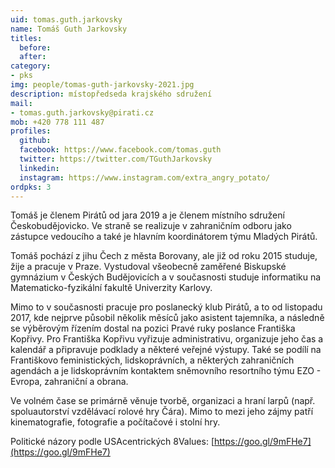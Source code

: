 ```yaml
---
uid: tomas.guth.jarkovsky
name: Tomáš Guth Jarkovsky
titles:
  before: 
  after:
category:
- pks
img: people/tomas-guth-jarkovsky-2021.jpg
description: místopředseda krajského sdružení
mail:
- tomas.guth.jarkovsky@pirati.cz
mob: +420 778 111 487
profiles:
  github:
  facebook:	https://www.facebook.com/tomas.guth			
  twitter: https://twitter.com/TGuthJarkovsky
  linkedin:
  instagram: https://www.instagram.com/extra_angry_potato/
ordpks: 3 
---
```


Tomáš je členem Pirátů od jara 2019 a je členem místního sdružení Českobudějovicko. Ve straně se realizuje v zahraničním odboru jako zástupce vedoucího a také je hlavním koordinátorem týmu Mladých Pirátů.

Tomáš pochází z jihu Čech z města Borovany, ale již od roku 2015 studuje, žije a pracuje v Praze. Vystudoval všeobecně zaměřené Biskupské gymnázium v Českých Budějovicích a v současnosti studuje informatiku na Matematicko-fyzikální fakultě Univerzity Karlovy.

Mimo to v současnosti pracuje pro poslanecký klub Pirátů, a to od listopadu 2017, kde nejprve působil několik měsíců jako asistent tajemníka, a následně se výběrovým řízením dostal na pozici Pravé ruky poslance Františka Kopřivy. Pro Františka Kopřivu vyřizuje administrativu, organizuje jeho čas a kalendář a připravuje podklady a některé veřejné výstupy. Také se podílí na Františkovo feministických, lidskoprávních, a některých zahraničních agendách a je lidskoprávním kontaktem sněmovního resortního týmu EZO - Evropa, zahraniční a obrana.

Ve volném čase se primárně věnuje tvorbě, organizaci a hraní larpů (např. spoluautorství vzdělávací rolové hry Čára). Mimo to mezi jeho zájmy patří kinematografie, fotografie a počítačové i stolní hry.

Politické názory podle USAcentrických 8Values: [https://goo.gl/9mFHe7](https://goo.gl/9mFHe7)
